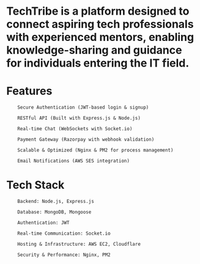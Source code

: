 # TechTribe is a platform designed to connect aspiring tech professionals with experienced mentors, enabling knowledge-sharing and guidance for individuals entering the IT field.

# Features

        Secure Authentication (JWT-based login & signup)
        
        RESTful API (Built with Express.js & Node.js)
        
        Real-time Chat (WebSockets with Socket.io)
        
        Payment Gateway (Razorpay with webhook validation)
        
        Scalable & Optimized (Nginx & PM2 for process management)
        
        Email Notifications (AWS SES integration)

 # Tech Stack
        
        Backend: Node.js, Express.js
        
        Database: MongoDB, Mongoose
        
        Authentication: JWT
        
        Real-time Communication: Socket.io
        
        Hosting & Infrastructure: AWS EC2, Cloudflare
        
        Security & Performance: Nginx, PM2
